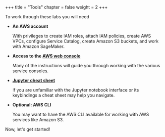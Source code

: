 +++
title = "Tools"
chapter = false
weight = 2
+++

To work through these labs you will need 

 - **An AWS account**

     With privileges to create IAM roles, attach IAM policies, create AWS VPCs, configure Service Catalog, create Amazon S3 buckets, and work with Amazon SageMaker.

 - **Access to the [AWS web console](https://console.aws.amazon.com/console/home)**

     Many of the instructions will guide you through working with the various service consoles.  

 - **[Jupyter cheat sheet](https://www.edureka.co/blog/cheatsheets/jupyter-notebook-cheat-sheet)**

     If you are unfamiliar with the Jupyter notebook interface or its keybindings a cheat sheet may help you navigate.

 - **Optional: AWS CLI**

     You may want to have the AWS CLI available for working with AWS services like Amazon S3.

Now, let's get started!